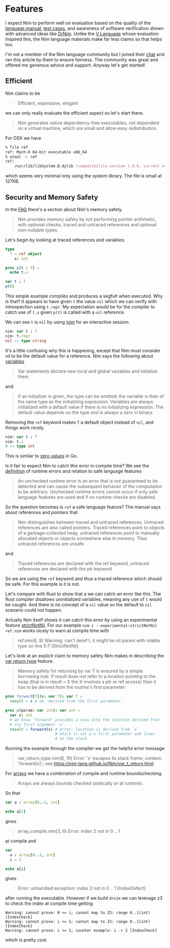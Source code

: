 # Features

I expect Nim to perform well on evaluation based on the quality of the [language manual](https://nim-lang.org/docs/manual.html), [test cases](https://github.com/nim-lal/tsts), and awareness of software verification shown with advanced ideas like [DrNim](https://nim-lang.org/docs/drnim.html).
Unlike the [V Language](https://vlang.io/) whose evaluation inspired this, the Nim language materials make far less claims so that helps too.

I'm not a member of the Nim language community but I joined their [chat](https://nim-lang.org/community.html) and ran this article by them to ensure fairness. The community was great and offered me generous advice and support. Anyway let's get started!

## Efficient

Nim claims to be 

> Efficient, expressive, elegant

we can only really evaluate the efficient aspect so let's start there.

> Nim generates native dependency-free executables, not dependent on a virtual machine, which are small and allow easy redistribution.

For OSX we have

```zsh
% file ref
ref: Mach-O 64-bit executable x86_64
% otool -L ref
ref:
	/usr/lib/libSystem.B.dylib (compatibility version 1.0.0, current version 1311.0.0)%
```

which seems very minimal only using the system library. The file is small at 127KB. 


## Security and Memory Safety

In the [FAQ](https://nim-lang.org/faq.html) there's a section about Nim's memory safety.

> Nim provides memory safety by not performing pointer arithmetic, with optional checks, traced and untraced references and optional non-nullable types.

Let's begin by looking at traced references and variables.

```nim
type
  T = ref object
    x: int

proc p(t : T) =
  echo t.x

var t : T
p(t)
```

This simple example compiles and produces a segfult when executed.
Why is that? It appears to have given `t` the value `nil` which we can verify with introspection using `t.repr`.
My expectation would be for the compiler to catch use of `t.x` given `p(t)` is called with a `nil` reference.

We can see `t` is `nil` by using [inim](https://github.com/inim-repl/INim) for an interactive session.

```nim
nim> var t : T
nim> t.repr
nil == type string
```

It's a little confusing why this is happening, except that Nim must consider nil to be the default value for a reference.
Nim says the following about [variables](https://nim-lang.org/docs/manual.html#statements-and-expressions-var-statement)

> Var statements declare new local and global variables and initialize them.

and

> If an initializer is given, the type can be omitted: the variable is then of the same type as the initializing expression. Variables are always initialized with a default value if there is no initializing expression. The default value depends on the type and is always a zero in binary. 


Removing the `ref` keyword makes `T` a default object instead of `nil`, and things work nicely.

```nim
nim> var t : T
nim> t.x
0 == type int
```

This is similar to [zero values](https://go.dev/tour/basics/12) in Go.

Is it fair to expect Nim to catch this error in compile time? We see the [definition](https://nim-lang.org/docs/manual.html#definitions) of runtime errors and relation to safe language features

> An unchecked runtime error is an error that is not guaranteed to be detected and can cause the subsequent behavior of the computation to be arbitrary. Unchecked runtime errors cannot occur if only safe language features are used and if no runtime checks are disabled.

So the question becomes is `ref` a safe language feature? The manual says about references and pointers that

> Nim distinguishes between traced and untraced references. Untraced references are also called pointers. Traced references point to objects of a garbage-collected heap, untraced references point to manually allocated objects or objects somewhere else in memory. Thus untraced references are unsafe.

and

> Traced references are declared with the ref keyword, untraced references are declared with the ptr keyword. 

So we are using the `ref` keyword and thus a traced reference which should be safe. For this example is it is not.

Let's compare with Rust to show that a we can catch an error like this. The Rust compiler disallows uninitialized variables, meaning any use of `t` would be caught. And there is no concept of a `nil` value so the default to `nil` scenario could not happen.

Actually Nim itself shows it can catch this error by using an experimental feature [strictNotNil](https://nim-lang.org/docs/manual_experimental.html#strict-not-nil-checking).
For our example `nim c --experimental:strictNotNil ref.nim` works nicely to warn at compile time with

> ref.nim(6, 8) Warning: can't deref t, it might be nil param with nilable type on line 5:7 [StrictNotNil]

Let's look at an explicit claim to memory safety Nim makes in describing the [var return type](https://nim-lang.org/docs/manual.html#procedures-var-return-type) feature.

> Memory safety for returning by var T is ensured by a simple borrowing rule: If result does not refer to a location pointing to the heap (that is in result = X the X involves a ptr or ref access) then it has to be derived from the routine's first parameter:

```nim
proc forward[T](x: var T): var T =
  result = x # ok, derived from the first parameter.

proc p(param: var int): var int =
  var x: int
  # we know 'forward' provides a view into the location derived from
  # its first argument 'x'.
  result = forward(x) # Error: location is derived from `x`
                      # which is not p's first parameter and lives
                      # on the stack.
```

Running the example through the compiler we get the helpful error message

> var_return_type.nim(8, 19) Error: 'x' escapes its stack frame; context: 'forward(x)'; see https://nim-lang.github.io/Nim/var_t_return.html

For [arrays](https://nim-lang.org/docs/manual.html#types-array-and-sequence-types) we have a combination of compile and runtime boundschecking.

> Arrays are always bounds checked (statically or at runtime).

So that

```nim
var a : array[0..1, int]

echo a[2]
```

gives

> array_compile.nim(3, 6) Error: index 2 not in 0 .. 1

at compile and

```nim
var
  a : array[0..1, int]
  i = 2

echo a[i]
```

gives

> Error: unhandled exception: index 2 not in 0 .. 1 [IndexDefect]

after running the executable. However if we build `drnim` we can leverage z3 to check the index at compile time getting

```
Warning: cannot prove: 0 <= i; cannot map to Z3: range 0..1(int) [IndexCheck]
Warning: cannot prove: i <= 1; cannot map to Z3: range 0..1(int) [IndexCheck]
Warning: cannot prove: i <= 1; counter example: i -> 2 [IndexCheck]
```

which is pretty cool.
